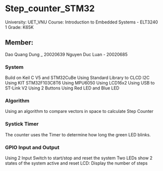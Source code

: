 # Step_counter_STM32
University: UET_VNU
Course: Introduction to Embedded Systems - ELT3240 1
Grade: K65K
## Member:
Dao Quang Dung _ 20020639
Nguyen Duc Luan - 20020685
### System
Build on Keil C V5 and STM32CuBe
Using Standard Library to CLCD I2C
Using KIT STM32F103C8T6
Using MPU6050
Using LCD16x2
Using USB to ST-Link V2
Using 2 Buttons
Using Red LED and Blue LED
### Algorithm
Using an algorithm to compare vectors in space to calculate Step Counter
### Systick Timer
The counter uses the Timer to determine how long the green LED blinks.
### GPIO Input and Output
Using 2 Input Switch to start/stop and reset the system
Two LEDs show 2 states of the system active and reset
LCD: Display the number of steps
